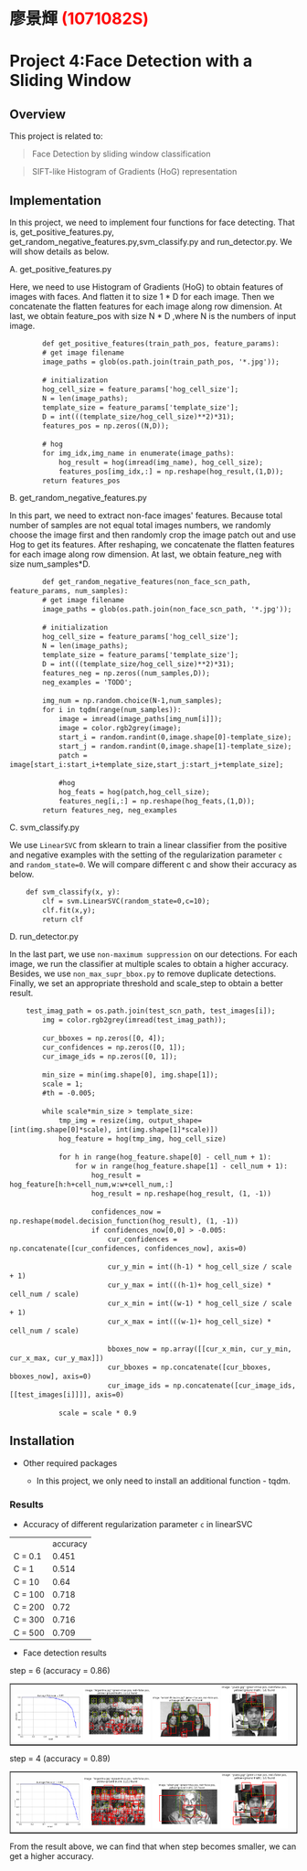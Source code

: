 # 廖景輝 <span style="color:red">(1071082S)</span>

# Project 4:Face Detection with a Sliding Window

## Overview
This project is related to:

> Face Detection by sliding window classification

> SIFT-like Histogram of Gradients (HoG) representation


## Implementation

In this project, we need to implement four functions for face detecting. That is, get_positive_features.py, get_random_negative_features.py,svm_classify.py and run_detector.py. We will show details as below.

A. get_positive_features.py 
	
Here, we need to use Histogram of Gradients (HoG) to obtain features of images with faces. And flatten it to size 1 * D for each image. Then we concatenate the flatten features for each image along row dimension. At last, we obtain feature_pos with size N * D ,where N is the numbers of input image.
	

```
		def get_positive_features(train_path_pos, feature_params):
		# get image filename
		image_paths = glob(os.path.join(train_path_pos, '*.jpg'));
		
		# initialization
		hog_cell_size = feature_params['hog_cell_size'];
		N = len(image_paths);
		template_size = feature_params['template_size'];
		D = int(((template_size/hog_cell_size)**2)*31);
		features_pos = np.zeros((N,D));
		
		# hog
		for img_idx,img_name in enumerate(image_paths):
			hog_result = hog(imread(img_name), hog_cell_size);
			features_pos[img_idx,:] = np.reshape(hog_result,(1,D));
		return features_pos 
```

B. get_random_negative_features.py

In this part, we need to extract non-face images' features. Because total number of samples are not equal total images numbers, we randomly choose the image first and then randomly crop the image patch out and use Hog to get its features. After reshaping, we concatenate the flatten features for each image along row dimension. At last, we obtain feature_neg with size num_samples*D.

```
		def get_random_negative_features(non_face_scn_path, feature_params, num_samples):
		# get image filename
		image_paths = glob(os.path.join(non_face_scn_path, '*.jpg'));
		
		# initialization
		hog_cell_size = feature_params['hog_cell_size'];
		N = len(image_paths);
		template_size = feature_params['template_size'];
		D = int(((template_size/hog_cell_size)**2)*31);
		features_neg = np.zeros((num_samples,D));
		neg_examples = 'TODO';
		
		img_num = np.random.choice(N-1,num_samples);
		for i in tqdm(range(num_samples)):
			image = imread(image_paths[img_num[i]]);
			image = color.rgb2grey(image);
			start_i = random.randint(0,image.shape[0]-template_size);
			start_j = random.randint(0,image.shape[1]-template_size);
			patch = image[start_i:start_i+template_size,start_j:start_j+template_size];
			
			#hog
			hog_feats = hog(patch,hog_cell_size);
			features_neg[i,:] = np.reshape(hog_feats,(1,D));
		return features_neg, neg_examples
```

C. svm_classify.py

We use  `LinearSVC` from sklearn to train a linear classifier from the positive and negative examples with the setting of the regularization parameter `c` and `random_state=0`. We will compare different c and show their accuracy as below.

```
	def svm_classify(x, y):
		clf = svm.LinearSVC(random_state=0,c=10);
    	clf.fit(x,y);
		return clf
```

D. run_detector.py

In the last part, we use `non-maximum suppression` on our detections. For each image, we run the classifier at multiple scales to obtain a higher accuracy. Besides, we use `non_max_supr_bbox.py` to remove duplicate detections. Finally, we set an appropriate threshold and scale_step to obtain a better result.

```
	test_imag_path = os.path.join(test_scn_path, test_images[i]);
        img = color.rgb2grey(imread(test_imag_path));
        
        cur_bboxes = np.zeros([0, 4]);
        cur_confidences = np.zeros([0, 1]);
        cur_image_ids = np.zeros([0, 1]);
        
        min_size = min(img.shape[0], img.shape[1]);
        scale = 1;
        #th = -0.005;
        
        while scale*min_size > template_size:
            tmp_img = resize(img, output_shape=[int(img.shape[0]*scale), int(img.shape[1]*scale)])
            hog_feature = hog(tmp_img, hog_cell_size)

            for h in range(hog_feature.shape[0] - cell_num + 1):
                for w in range(hog_feature.shape[1] - cell_num + 1):
                    hog_result = hog_feature[h:h+cell_num,w:w+cell_num,:]
                    hog_result = np.reshape(hog_result, (1, -1))

                    confidences_now = np.reshape(model.decision_function(hog_result), (1, -1))
                    if confidences_now[0,0] > -0.005:
                        cur_confidences = np.concatenate([cur_confidences, confidences_now], axis=0)

                        cur_y_min = int((h-1) * hog_cell_size / scale + 1)
                        cur_y_max = int(((h-1)+ hog_cell_size) * cell_num / scale)
                        cur_x_min = int((w-1) * hog_cell_size / scale + 1)
                        cur_x_max = int(((w-1)+ hog_cell_size) * cell_num / scale)
                        
                        bboxes_now = np.array([[cur_x_min, cur_y_min, cur_x_max, cur_y_max]])
                        cur_bboxes = np.concatenate([cur_bboxes, bboxes_now], axis=0)
                        cur_image_ids = np.concatenate([cur_image_ids, [[test_images[i]]]], axis=0)

            scale = scale * 0.9 
```


## Installation

* Other required packages

	* In this project, we only need to install an additional function - tqdm.


### Results

* Accuracy of different regularization parameter `c` in linearSVC

<table>
	<tr> 
		<td></td>
		<td> accuracy</td>
    </tr>
	<tr>
		<td> C = 0.1</td>
		<td> 0.451</td>
	</tr>
    <tr>
		<td> C = 1</td>
		<td> 0.514</td>
	</tr>
    <tr>
		<td> C = 10</td>
		<td> 0.64</td>
	</tr>
    <tr>
		<td> C = 100</td>
		<td> 0.718</td>
	</tr>
    <tr>
		<td> C = 200</td>
		<td> 0.72</td>
	</tr>
    <tr>
		<td> C = 300</td>
		<td> 0.716</td>
	</tr>
    <tr>
		<td> C = 500</td>
		<td> 0.709</td>
	</tr>

</table>

* Face detection results

step = 6 (accuracy = 0.86)
<table border=1>
<tr>
<td>
<img src="step_6_th_-0.05/accuracy.PNG" width="24%"/>
<img src="step_6_th_-0.05/result_1.PNG" width="24%"/>
<img src="step_6_th_-0.05/result_2.PNG"  width="24%"/>
<img src="step_6_th_-0.05/result_3.PNG" width="24%"/>
</td>
</tr>
</table>

step = 4 (accuracy = 0.89)
<table border=1>
<tr>
<td>
<img src="step_4_th_-0.05/accuracy.PNG" width="24%"/>
<img src="step_4_th_-0.05/result_1.PNG" width="24%"/>
<img src="step_4_th_-0.05/result_2.PNG"  width="24%"/>
<img src="step_4_th_-0.05/result_3.PNG" width="24%"/>
</td>
</tr>
</table>

From the result above, we can find that when step becomes smaller, we can get a higher accuracy. 


